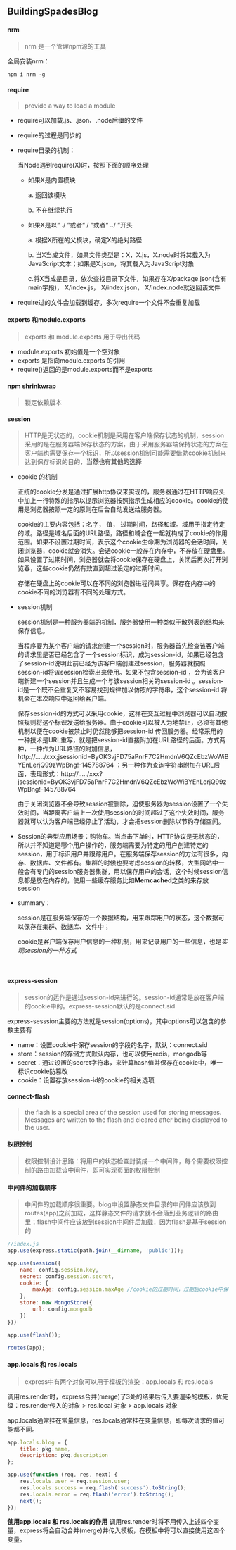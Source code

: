 ## BuildingSpadesBlog

#### nrm

>nrm 是一个管理npm源的工具

全局安装nrm：

````shell
npm i nrm -g
````

#### require

> provide a way to load a module

* require可以加载.js、.json、.node后缀的文件

* require的过程是同步的

* require目录的机制：

  当Node遇到require(X)时，按照下面的顺序处理

  * 如果X是内置模块

    a. 返回该模块

    b. 不在继续执行

  * 如果X是以“ ./ ”或者“ / ”或者“ ../ ”开头

    a. 根据X所在的父模块，确定X的绝对路径

    b. 当X当成文件，如果文件类型是：X，X.js，X.node时将其载入为JavaScript文本；如果是X.json，将其载入为JavaScript对象

    c.将X当成是目录，依次查找目录下文件，如果存在X/package.json(含有main字段)， X/index.js， X/index.json， X/index.node就返回该文件

* require过的文件会加载到缓存，多次require一个文件不会重复加载



#### exports 和module.exports

> exports 和 module.exports 用于导出代码

* module.exports 初始值是一个空对象
* exports 是指向module.exports 的引用
* require()返回的是module.exports而不是exports



#### npm shrinkwrap

> 锁定依赖版本





#### session

> HTTP是无状态的，cookie机制是采用在客户端保存状态的机制，session采用的是在服务器端保存状态的方案，由于采用服务器端保持状态的方案在客户端也需要保存一个标识，所以session机制可能需要借助cookie机制来达到保存标识的目的，**当然也有其他的选择**

* cookie 的机制

  正统的cookie分发是通过扩展http协议来实现的，服务器通过在HTTP响应头中加上一行特殊的指示以提示浏览器按照指示生成相应的cookie。cookie的使用是浏览器按照一定的原则在后台自动发送给服务器。

  cookie的主要内容包括：名字， 值， 过期时间，路径和域。域用于指定特定的域。路径是域名后面的URL路径，路径和域合在一起就构成了cookie的作用范围。如果不设置过期时间，表示这个cookie生命期为浏览器的会话时间，关闭浏览器，cookie就会消失。会话cookie一般存在内存中，不存放在硬盘里。如果设置了过期时间，浏览器就会将cookie保存在硬盘上，关闭后再次打开浏览器，这些cookie仍然有效直到超过设定的过期时间。

  存储在硬盘上的cookie可以在不同的浏览器进程间共享。保存在内存中的cookie不同的浏览器有不同的处理方式。

* session机制

  session机制是一种服务器端的机制，服务器使用一种类似于散列表的结构来保存信息。

  当程序要为某个客户端的请求创建一个session时，服务器首先检查该客户端的请求里是否已经包含了一个session标识，成为session-id，如果已经包含了session-id说明此前已经为该客户端创建过session，服务器就按照session-id将该session检索出来使用。如果不包含session-id ，会为该客户端新建一个session并且生成一个与该session相关的session-id 。session-id是一个既不会重复又不容易找到规律加以仿照的字符串，这个session-id 将机会在本次响应中返回给客户端。

  保存session-id的方式可以采用cookie，这样在交互过程中浏览器可以自动按照规则将这个标识发送给服务器。由于cookie可以被人为地禁止，必须有其他机制以便在cookie被禁止时仍然能够把session-id 传回服务器。经常采用的一种技术是URL重写，就是把session-id直接附加在URL路径的后面。方式两种，一种作为URL路径的附加信息，http://...../xxx;jsessionid=ByOK3vjFD75aPnrF7C2HmdnV6QZcEbzWoWiBYEnLerjQ99zWpBng!-145788764 ；另一种作为查询字符串附加在URL后面，表现形式：http://...../xxx?jsessionid=ByOK3vjFD75aPnrF7C2HmdnV6QZcEbzWoWiBYEnLerjQ99zWpBng!-145788764 

  由于关闭浏览器不会导致session被删除，迫使服务器为session设置了一个失效时间，当距离客户端上一次使用session的时间超过了这个失效时间，服务器就可以认为客户端已经停止了活动，才会把session删除以节约存储空间。

* Session的典型应用场景：购物车。当点击下单时，HTTP协议是无状态的，所以并不知道是哪个用户操作的，服务端需要为特定的用户创建特定的session，用于标识用户并跟踪用户。在服务端保存session的方法有很多，内存、数据库、文件都有。集群的时候也要考虑session的转移，大型网站中一般会有专门的session服务器集群，用以保存用户的会话，这个时候session信息都是放在内存的，使用一些缓存服务比如**Memcached**之类的来存放session

* summary：

  session是在服务端保存的一个数据结构，用来跟踪用户的状态，这个数据可以保存在集群、数据库、文件中；

  cookie是客户端保存用户信息的一种机制，用来记录用户的一些信息，也是*实现session的一种方式*

  ​


#### express-session

> session的运作是通过session-id来进行的。session-id通常是放在客户端的cookie中的。express-session默认的是connect.sid

express-sesssion主要的方法就是session(options)，其中options可以包含的参数主要有

* name：设置cookie中保存session的字段的名字，默认：connect.sid
* store：session的存储方式默认内存，也可以使用redis，mongodb等
* secret：通过设置的secret字符串，来计算hash值并保存在cookie中，唯一标识cookie防篡改
* cookie：设置存放session-id的cookie的相关选项



#### connect-flash

> the flash is a special area of the session used for storing messages. Messages are written to the flash and cleared after being displayed to the user.



#### 权限控制

> 权限控制设计思路：将用户的状态检查封装成一个中间件，每个需要权限控制的路由加载该中间件，即可实现页面的权限控制



#### 中间件的加载顺序

>中间件的加载顺序很重要。blog中设置静态文件目录的中间件应该放到routes(app)之前加载，这样静态文件的请求就不会落到业务逻辑的路由里；flash中间件应该放到session中间件后加载，因为flash是基于session的

```javascript
//index.js
app.use(express.static(path.join(__dirname, 'public')));

app.use(session({
    name: config.session.key,
    secret: config.session.secret,
    cookie: {
        maxAge: config.session.maxAge //cookie的过期时间，过期后cookie中保存的session-id将自动删除
    },
    store: new MongoStore({
        url: config.mongodb
    })
}))

app.use(flash());

routes(app);
```



#### app.locals 和 res.locals

> express中有两个对象可以用于模板的渲染：app.locals 和 res.locals

调用res.render时，express合并(merge)了3处的结果后传入要渲染的模板，优先级：res.render传入的对象 > res.local 对象 > app.locals 对象

app.locals通常挂在常量信息，res.locals通常挂在变量信息，即每次请求的值可能都不同。

```javascript
app.locals.blog = {
    title: pkg.name,
    description: pkg.description
};

app.use(function (req, res, next) {
    res.locals.user = req.session.user;
    res.locals.success = req.flash('success').toString();
    res.locals.error = req.flash('error').toString();
    next();
});
```

**使用app.locals 和 res.locals的作用** 调用res.render时将不用传入上述四个变量，express将会自动合并(merge)并传入模板，在模板中将可以直接使用这四个变量。